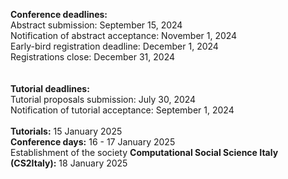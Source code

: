 <b>Conference deadlines:</b><br/>
Abstract submission: September 15, 2024<br/>
Notification of abstract acceptance: November 1, 2024<br/>
Early-bird registration deadline: December 1, 2024<br/>
Registrations close: December 31, 2024<br/>
<br/>
<br/>
<b>Tutorial deadlines:</b><br/>
Tutorial proposals submission: July 30, 2024<br/>
Notification of tutorial acceptance: September 1, 2024<br/>
<br/>
<b>Tutorials:</b> 15 January 2025<br/>
<b>Conference days:</b> 16 - 17 January 2025<br/>
Establishment of the society <b>Computational Social Science Italy (CS2Italy):</b> 18 January 2025